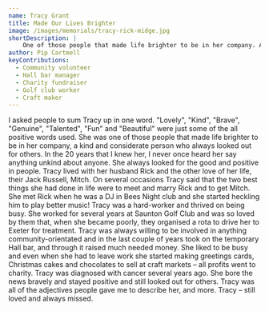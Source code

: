 ```yaml
---
name: Tracy Grant
title: Made Our Lives Brighter
image: /images/memorials/tracy-rick-midge.jpg
shortDescription: |
    One of those people that made life brighter to be in her company. A kind and considerate person who always looked out for others, never saying anything unkind about anyone.
author: Pip Cartmell
keyContributions:
  - Community volunteer
  - Hall bar manager
  - Charity fundraiser
  - Golf club worker
  - Craft maker
---
```


I asked people to sum Tracy up in one word. "Lovely", "Kind", "Brave", "Genuine", "Talented", "Fun" and "Beautiful" were just some of the all positive words used. She was one of those people that made life brighter to be in her company, a kind and considerate person who always looked out for others. In the 20 years that I knew her, I never once heard her say anything unkind about anyone. She always looked for the good and positive in people. Tracy lived with her husband Rick and the other love of her life, their Jack Russell, Mitch. On several occasions Tracy said that the two best things she had done in life were to meet and marry Rick and to get Mitch. She met Rick when he was a DJ in Bees Night club and she started heckling him to play better music! Tracy was a hard-worker and thrived on being busy. She worked for several years at Saunton Golf Club and was so loved by them that, when she became poorly, they organised a rota to drive her to Exeter for treatment. Tracy was always willing to be involved in anything community-orientated and in the last couple of years took on the temporary Hall bar, and through it raised much needed money. She liked to be busy and even when she had to leave work she started making greetings cards, Christmas cakes and chocolates to sell at craft markets – all profits went to charity. Tracy was diagnosed with cancer several years ago. She bore the news bravely and stayed positive and still looked out for others. Tracy was all of the adjectives people gave me to describe her, and more. Tracy – still loved and always missed.